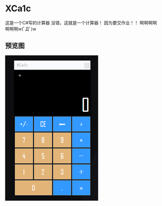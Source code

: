 # XCa1c

这是一个C#写的计算器
没错，这就是一个计算器！
因为要交作业！！
啊啊啊啊啊啊啊w(ﾟДﾟ)w

## 预览图

![image](https://github.com/W-Mai/XCa1c/blob/master/XCa1c.gif.gif)
